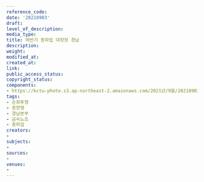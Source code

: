 ```yaml
---
reference_code: 
date: '20210903'
draft: 
level_of_description: 
media_type: 
title: 하반기 총파업 대장정 경남
description: 
weight: 
modified_at: 
created_at: 
link: 
public_access_status: 
copyright_status: 
components:
- https://kctu-photo.s3.ap-northeast-2.amazonaws.com/2021년/9월/20210903-하반기+총파업+대장정+경남_순회투쟁_총연맹_경남본부_금속노조_총파업/404035_61207_2639.jpg
tags:
- 순회투쟁
- 총연맹
- 경남본부
- 금속노조
- 총파업
creators:
- 
subjects:
- 
sources:
- 
venues:
- 
---
```

